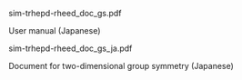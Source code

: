 
sim-trhepd-rheed_doc_gs.pdf

User manual (Japanese)

sim-trhepd-rheed_doc_gs_ja.pdf

Document for two-dimensional group symmetry (Japanese)

